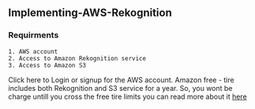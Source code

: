 ## Implementing-AWS-Rekognition
### Requirments
```
1. AWS account 
2. Access to Amazon Rekognition service
3. Access to Amazon S3
```
Click here to Login or signup for the AWS account. 
Amazon free - tire includes both Rekognition and S3 service for a year. 
So, you wont be charge untill you cross the free tire limits you can read more about it [here](https://aws.amazon.com/free/?sc_channel=PS&sc_campaign=acquisition_US&sc_publisher=google&sc_medium=ACQ-P%7CPS-GO%7CBrand%7CDesktop%7CSU%7CCore%7CCore%7CUS%7CEN%7CText&sc_content=Brand_Free_e&sc_detail=aws%20free%20tier&sc_category=Core&sc_segment=293614486743&sc_matchtype=e&sc_country=US&s_kwcid=AL!4422!3!293614486743!e!!g!!aws%20free%20tier&ef_id=EAIaIQobChMIi7Dozsua3wIVBglpCh0U6wR5EAAYASAAEgJiMfD_BwE:G:s)

